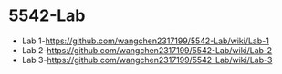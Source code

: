 # 5542-Lab
* Lab 1-https://github.com/wangchen2317199/5542-Lab/wiki/Lab-1
* Lab 2-https://github.com/wangchen2317199/5542-Lab/wiki/Lab-2
* Lab 3-https://github.com/wangchen2317199/5542-Lab/wiki/Lab-3
